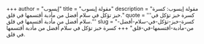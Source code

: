 +++
author = "إيسوب"
title = "مقولة إيسوب"
description = "مقولة إيسوب: كسرة خبز تؤكل في سلام أفضل من مأدبة أقتسمها في قلق."
quote = '''كسرة خبز تؤكل في سلام أفضل من مأدبة أقتسمها في قلق.'''
slug = "كسرة-خبز-تؤكل-في-سلام-أفضل-من-مأدبة-أقتسمها-في-قلق"
+++
كسرة خبز تؤكل في سلام أفضل من مأدبة أقتسمها في قلق.
